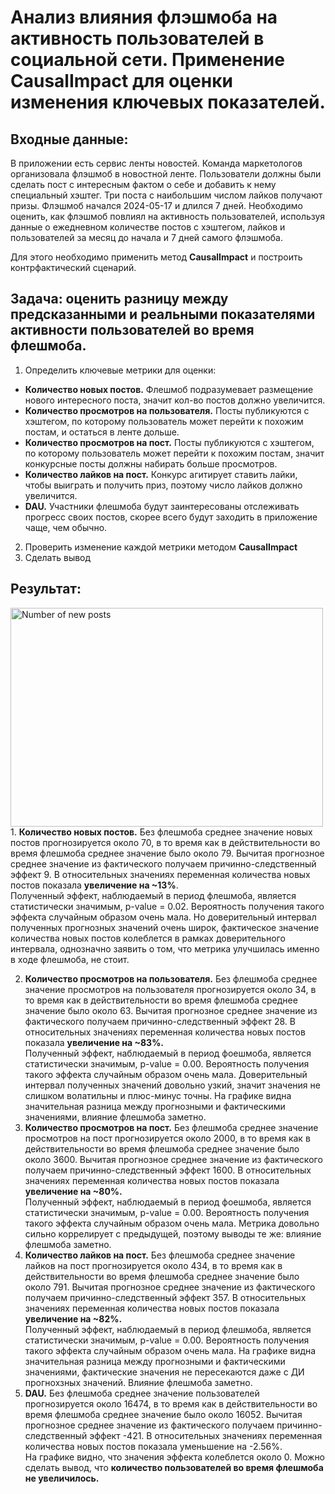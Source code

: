 # Анализ влияния флэшмоба на активность пользователей в социальной сети. Применение CausalImpact для оценки изменения ключевых показателей.
## Входные данные:
В приложении есть сервис ленты новостей. Команда маркетологов организовала флэшмоб в новостной ленте. Пользователи должны были сделать пост с интересным фактом о себе и добавить к нему специальный хэштег. Три поста с наибольшим числом лайков получают призы. Флэшмоб начался 2024-05-17 и длился 7 дней. Необходимо оценить, как флэшмоб повлиял на активность пользователей, используя данные о ежедневном количестве постов с хэштегом, лайков и пользователей за месяц до начала и 7 дней самого флэшмоба. 

Для этого необходимо применить метод **CausalImpact** и построить контрфактический сценарий.

## Задача: оценить разницу между предсказанными и реальными показателями активности пользователей во время флешмоба.
1. Определить ключевые метрики для оценки:
  - **Количество новых постов.** Флешмоб подразумевает размещение нового интересного поста, значит кол-во постов должно увеличится.
  - **Количество просмотров на пользователя.** Посты публикуются с хэштегом, по которому пользователь может перейти к похожим постам, и остаться в ленте дольше.
  - **Количество просмотров на пост.** Посты публикуются с хэштегом, по которому пользователь может перейти к похожим постам, значит конкурсные посты должны набирать больше просмотров.
  - **Количество лайков на пост.** Конкурс агитирует ставить лайки, чтобы выиграть и получить приз, поэтому число лайков должно увеличится.
  - **DAU.** Участники флешмоба будут заинтересованы отслеживать прогресс своих постов, скорее всего будут заходить в приложение чаще, чем обычно.
2. Проверить изменение каждой метрики методом **CausalImpact**
3. Сделать вывод

## Результат:
<image width="500" height="350" align="left" src="/images/CausalImpact_1_new_post.png" alt="Number of new posts"> 1. **Количество новых постов.** Без флешмоба среднее значение новых постов прогнозируется около 70, в то время как в действительности во время флешмоба среднее значение было около 79. Вычитая прогнозное среднее значение из фактического получаем причинно-следственный эффект 9. В относительных значениях переменная количества новых постов показала **увеличение на ~13%**.  
Полученный эффект, наблюдаемый в период флешмоба, является статистически значимым, p-value = 0.02. Вероятность получения такого эффекта случайным образом очень мала.
Но доверительный интервал полученных прогнозных значений очень широк, фактическое значение количества новых постов колеблется в рамках доверительного интервала, однозначно заявить о том, что метрика улучшилась именно в ходе флешмоба, не стоит.

2. **Количество просмотров на пользователя.** Без флешмоба среднее значение просмотров на пользователя прогнозируется около 34, в то время как в действительности во время флешмоба среднее значение было около 63. Вычитая прогнозное среднее значение из фактического получаем причинно-следственный эффект 28. В относительных значениях переменная количества новых постов показала **увеличение на ~83%.**  
Полученный эффект, наблюдаемый в период фоешмоба, является статистически значимым, p-value = 0.00. Вероятность получения такого эффекта случайным образом очень мала.
Доверительный интервал полученных значений довольно узкий, значит значения не слишком волатильны и плюс-минус точны. На графике видна значительная разница между прогнозными и фактическими значениями, влияние флешмоба заметно.
3. **Количество просмотров на пост.** Без флешмоба среднее значение просмотров на пост прогнозируется около 2000, в то время как в действительности во время флешмоба среднее значение было около 3600. Вычитая прогнозное среднее значение из фактического получаем причинно-следственный эффект 1600. В относительных значениях переменная количества новых постов показала **увеличение на ~80%.**  
Полученный эффект, наблюдаемый в период фоешмоба, является статистически значимым, p-value = 0.00. Вероятность получения такого эффекта случайным образом очень мала.
Метрика довольно сильно коррелирует с предыдущей, поэтому выводы те же: влияние флешмоба заметно.
4. **Количество лайков на пост.** Без флешмоба среднее значение лайков на пост прогнозируется около 434, в то время как в действительности во время флешмоба среднее значение было около 791. Вычитая прогнозное среднее значение из фактического получаем причинно-следственный эффект 357. В относительных значениях переменная количества новых постов показала **увеличение на ~82%.**  
Полученный эффект, наблюдаемый в период флешмоба, является статистически значимым, p-value = 0.00. Вероятность получения такого эффекта случайным образом очень мала.
На графике видна значительная разница между прогнозными и фактическими значениями, фактические значения не пересекаются даже с ДИ прогнохзных значений. Влияние флешмоба заметно.
5. **DAU.** Без флешмоба среднее значение пользователей прогнозируется около 16474, в то время как в действительности во время флешмоба среднее значение было около 16052. Вычитая прогнозное среднее значение из фактического получаем причинно-следственный эффект -421. В относительных значениях переменная количества новых постов показала уменьшение на -2.56%.  
На графике видно, что значения эффекта колеблется около 0. Можно сделать вывод, что **количество пользователей во время флешмоба не увеличилось.**
